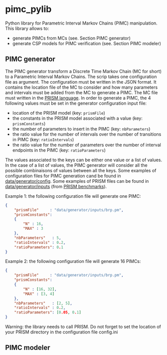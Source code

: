 # pimc_pylib
Python library for Parametric Interval Markov Chains (PIMC) manipulation.
This library allows to: 
* generate PIMCs from MCs (see. Section PIMC generator)
* generate CSP models for PIMC verification (see. Section PIMC modeler)

## PIMC generator
The PIMC generator transform a Discrete Time Markov Chain (MC for short) to a Parametric Interval Markov Chains. The scrip takes one configuration file as argument. The configuration must be written in the JSON format. It contains the location file of the MC to consider and how many parameters and intervals must be added from the MC to generate a PIMC. The MC file must written in the [PRISM language](http://www.prismmodelchecker.org/). In order to generate a PIMC, the 4 following values must be set in the generator configuration input file:
- location of the PRISM model (key: ```prismFile```)
- the constants in the PRISM model associated with a value (key: ```prismConstants```)
- the number of parameters to insert in the PIMC (key: ```nbParameters```)
- the ratio value for the number of intervals over the number of transitions in PIMC (key: ```ratioIntervals```)
- the ratio value for the number of parameters over the number of interval endpoints in the PIMC (key: ```ratioParameters```)

The values associated to the keys can be either one value or a list of values. In the case of a list of values, the PIMC generator will consider all the possible combinaisons of values between all the keys. Some examples of configuration files for PIMC generation cand be found in [data/generator/config](https://github.com/anicet-bart/pimc_pylib/tree/master/data/generator/config). Some examples of PRISM files can be found in [data/generator/inputs](https://github.com/anicet-bart/pimc_pylib/tree/master/data/generator/inputs) (from [PRISM benchmarks](http://www.prismmodelchecker.org/benchmarks/models.php#dtmcs)).

Example 1: the following configuration file will generate one PIMC:
```json
{
	"prismFile"     : "data/generator/inputs/brp.pm",
	"prismConstants": 
	{
		"N" : 16,
		"MAX" : 3
	},
	"nbParameters"   : 5,
	"ratioIntervals" : 0.2,
	"ratioParameters": 0.1
}
```

Example 2: the following configuration file will generate 16 PIMCs:
```json
{
	"prismFile"     : "data/generator/inputs/brp.pm",
	"prismConstants": 
	{
		"N" : [16, 32],
		"MAX" : [3, 4]
	},
	"nbParameters"   : [2, 5], 
	"ratioIntervals" : 0.2,
	"ratioParameters": [0.05, 0.1]
}
```



Warning: the library needs to call PRISM. Do not forget to set the location of your PRISM directory in the configuration file config.ini

## PIMC modeler
